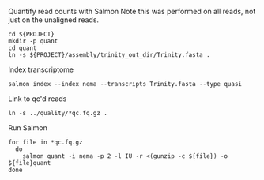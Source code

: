 Quantify read counts with Salmon
Note this was performed on all reads, not just on the unaligned reads. 
```
cd ${PROJECT}
mkdir -p quant
cd quant
ln -s ${PROJECT}/assembly/trinity_out_dir/Trinity.fasta .
```
Index transcriptome
```
salmon index --index nema --transcripts Trinity.fasta --type quasi
```

Link to qc'd reads
```
ln -s ../quality/*qc.fq.gz .
```  
Run Salmon
```
for file in *qc.fq.gz
  do
    salmon quant -i nema -p 2 -l IU -r <(gunzip -c ${file}) -o ${file}quant
done
```
